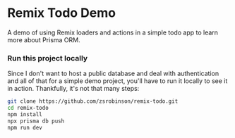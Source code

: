 # Remix Todo Demo

A demo of using Remix loaders and actions in a simple todo app to learn more about Prisma ORM. 

### Run this project locally

Since I don't want to host a public database and deal with authentication and all of that for a simple demo project, you'll have to run it locally to see it in action. Thankfully, it's not that many steps:

```bash
git clone https://github.com/zsrobinson/remix-todo.git
cd remix-todo
npm install
npx prisma db push
npm run dev
```
